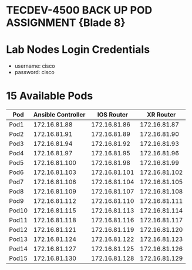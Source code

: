 # TECDEV-4500 BACK UP POD ASSIGNMENT {Blade 8}

# Lab Nodes Login Credentials
- username: cisco
- password: cisco

# 15 Available Pods 

| Pod | Ansible Controller | IOS Router | XR Router |
|------|--------------------|------------|-----------|
| Pod1 | 172.16.81.88 | 172.16.81.86 | 172.16.81.87|
| Pod2 | 172.16.81.91 | 172.16.81.89 | 172.16.81.90|
| Pod3 | 172.16.81.94 | 172.16.81.92 | 172.16.81.93|
| Pod4 | 172.16.81.97 | 172.16.81.95 | 172.16.81.96|
| Pod5 | 172.16.81.100 | 172.16.81.98 | 172.16.81.99|
| Pod6 | 172.16.81.103 | 172.16.81.101 | 172.16.81.102|
| Pod7 | 172.16.81.106 | 172.16.81.104 | 172.16.81.105|
| Pod8 | 172.16.81.109 | 172.16.81.107 | 172.16.81.108|
| Pod9 | 172.16.81.112 | 172.16.81.110 | 172.16.81.111|
| Pod10 | 172.16.81.115 | 172.16.81.113 | 172.16.81.114|
| Pod11 | 172.16.81.118 | 172.16.81.116 | 172.16.81.117|
| Pod12 | 172.16.81.121 | 172.16.81.119 | 172.16.81.120|
| Pod13 | 172.16.81.124 | 172.16.81.122 | 172.16.81.123|
| Pod14 | 172.16.81.127 | 172.16.81.125 | 172.16.81.126|
| Pod15 | 172.16.81.130 | 172.16.81.128 | 172.16.81.129|
